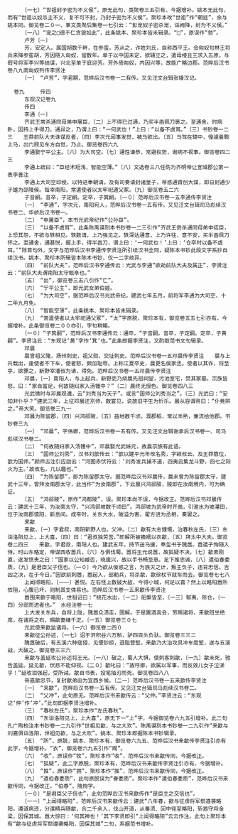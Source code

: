 <!-- { "loadSidebar": true } -->
      　　〔一七〕“世祖封子密为不义侯”，原无此句，类聚卷三五引有，今据增补。姚本无此句，而有“世祖以奴杀主不义，复不可不封，乃封子密为不义侯”。聚珍本改“世祖”作“朝廷”，余与姚本同。御览卷二０一、事文类聚后集卷一七引云：“彭宠奴子密杀宠，诣阙降，封为不义侯。”
      　　〔一八〕“宠之□德不仁贪狼如此”，此条姚本、聚珍本皆未辑录。“□”，原误作“勃”。
      　　卢芳〔一〕
      　　芳，安定人。属国胡数千畔，在参蛮，芳从之，诈姓刘氏，自称西平王。会匈奴句林王将兵来降参蛮胡，芳因随入匈奴，留数年。单于以中国未定，欲辅立之，遣毋楼且王求入五原，与假号将军李兴等结谋，兴北至单于庭迎芳。芳外倚匈奴，内因兴等，故能广略边郡。范晔后汉书卷八九南匈奴列传李贤注
      　　〔一〕　“卢芳”，字君期，范晔后汉书卷一二有传。又见汪文台辑张璠汉记。
       
      卷九　　　传四
      　　东观汉记卷九
      　　传四
      　　李通〔一〕
      　　齐武王常杀通同母弟申屠臣，〔二〕上不得已过通，乃买半臿佩刀裹之。至通舍，时病卧，因持上手得刀。通异之，乃谓上曰：“一何武也！”上曰：“以备不虞耳。”〔三〕书钞卷一二三　　王莽前队大夫诛谋反者，〔四〕李次元闻事发觉，被马欲出。〔五〕马驾在辕中，惶遽着鞍上马，出门顾见车方自觉，乃止。御览卷四六九
      　　李通娶宁平公主。〔六〕为大司空。〔七〕通性谦恭，常避权势，谢病不视事。御览卷四二三
      　　李通上疏曰：“臣经术短浅，智能空薄。”〔八〕文选卷三八任昉为齐明帝让宣城郡公第一表李善注
      　　李通上大司空印绶，以特进奉朝请。及有司奏请封诸皇子，帝感通首创大谋，即日封通少子雄为邵陵侯。每幸南阳，常遣使者以太牢祀通父冢。〔九〕御览卷五二六
      　　子音嗣。音卒，子定嗣。定卒，子箕嗣。〔一０〕范晔后汉书卷一五李通传李贤注
      　　〔一〕　“李通”，字次元，南阳宛人，范晔后汉书卷一五有传。又见汪文台辑司马彪续汉书卷二、华峤后汉书卷一。
      　　〔二〕　“申屠臣”，本书光武帝纪作“公孙臣”。
      　　〔三〕　“以备不虞耳”，此条陈禹谟刻本书钞卷一二三引作“齐武王尝杀通同母弟申徒臣，上恐其怨，不欲与轶相见。轶数请，上乃强见之。轶深达通意，上乃许往，意不安，买半臿佩刀怀之。至通舍，通甚悦，握上手，得半臿刀，谓上曰：‘一何武也！’上曰：‘仓卒时以备不虞耳。’”除首句外，文字与范晔后汉书李通传李贤注所引续汉书全同，疑陈本书钞此段文字系抄自续汉书。姚本、聚珍本所辑皆本陈本书钞，仅一二字歧异。
      　　〔四〕　“前队大夫”，范晔后汉书李通传云：光武与李通“欲劫前队大夫及属正”，李贤注云：“前队大夫谓南阳太守甄阜也。”
      　　〔五〕　“出”，御览卷三五八引作“亡”。
      　　〔六〕　“宁平公主”，即光武女弟伯姬。
      　　〔七〕　“为大司空”，据范晔后汉书光武帝纪，建武七年五月，前将军李通为大司空，十二年九月免。
      　　〔八〕　“智能空薄”，此条姚本、聚珍本皆未辑录。
      　　〔九〕　“常遣使者以太牢祀通父冢”，“太”字原脱，聚珍本有，御览卷五五七引亦有，今据增补。此条御览卷二００亦引，字句稍略。
      　　〔一０〕“子箕嗣”，范晔后汉书李通传云：通卒，“子音嗣。音卒，子定嗣。定卒，子黄嗣”。李贤注云：“东观记‘黄’字作‘箕’也。”此条即据李贤注，又酌取范书文句辑录。
      　　邓晨
      　　晨曾祖父隆，扬州刺史，祖父勋，交址刺史。范晔后汉书卷一五邓晨传李贤注　　晨与上共载出，逢使者不下车，使者怒，颇加耻辱。上称江夏卒史，晨更名侯家丞。使者以其诈，将至亭，欲罪之，新野宰潘叔为请，得免。范晔后汉书卷一五邓晨传李贤注
      　　邓晨，〔一〕南阳人，与上起兵，新野吏乃烧晨先祖祠堂，污池室宅，焚其冢墓。宗族皆怒，曰：“家自富足，何故随妇家入汤镬中？”〔二〕晨终无恨色。御览卷四八三
      　　光武微时与邓晨观谶，云“刘秀当为天子”。或言“国师公刘秀当之”。〔三〕光武曰：“安知非仆乎？”建武三年，上征邓晨还京师，数宴见，说故旧平生为忻乐。晨从容谓帝曰：“仆竟辨之。”帝大笑。御览卷三九一
      　　邓晨为陈留郡，〔四〕兴鸿郤陂，〔五〕益地数千顷，溉郡稻，常以丰熟，兼流给他郡。书钞卷三九
      　　〔一〕　“邓晨”，字伟卿，范晔后汉书卷一五有传。又见汪文台辑谢承后汉书卷一、司马彪续汉书卷二。
      　　〔二〕　“何故随妇家入汤镬中”，邓晨娶光武姊元，故晨宗族有此语。
      　　〔三〕　“国师公刘秀”，汉书刘歆传云：“歆以建平元年改名秀，字颖叔云。及王莽篡位，歆为国师。”颜师古注引应劭云：“河图赤伏符云：‘刘秀发兵捕不道，四夷云集龙斗野，四七之际火为主。’故改名，几以趣也。”
      　　〔四〕　“为陈留郡”，即为陈留郡太守。据范晔后汉书邓晨传，晨未曾为陈留郡太守，建武十三年，曾拜汝南郡太守，此当作“为汝南郡”，下云晨兴鸿郤陂，陂即在汝南境内，可为确证。
      　　〔五〕　“鸿郤陂”，原作“鸿都陂”，误。聚珍本尚不误，今据改正。范晔后汉书邓晨传云：建武十三年，为汝南太守，“兴鸿郤坡数千顷田”。鸿郤坡为武帝时开凿，引淮水为坡灌田，位于汝南郡慎阳、新息间。成帝时，关东大水，陂溢为害，翟方进为丞相，奏罢之。
      　　来歙
      　　来歙，〔一〕字君叔，南阳新野人也。父冲。〔二〕歙有大志慷慨，治春秋左氏，〔三〕东诣洛阳见上，上大喜，〔四〕曰：“君叔独劳苦。”即解所被襜襦以衣歙，〔五〕拜太中大夫。御览卷二四三　　来歙，字君叔，南阳人也。建武五年，持节送马援，奉玺书于隗嚣。嚣遣子恂随入侍。时山东略定，帝谋西收嚣兵，〔六〕与俱伐蜀。嚣将王元说嚣，故狐疑不决。〔七〕歙素刚直，遂发愤责之曰：“国家以公知臧否，晓废兴，故以手书畅至意。足下推忠诚，〔八〕遣伯春委质，〔九〕是君臣父子信也。〔一０〕今乃欲从佞惑之言，为族灭之计，叛主负子，违背忠信。吉凶之决，在于今日。”因欲前刺嚣，嚣起入，部勒兵，将杀歙，歙徐杖节就车而去。御览卷七七八
      　　上闻得略阳，〔一一〕甚悦。左右怪上数破大敌，今得小城，何足以喜？然上以略阳嚣所依阻，心腹已坏，则制其支体易也。范晔后汉书卷一五来歙传李贤注
      　　嚣围来歙于略阳，世祖诏曰：“桃花水出，〔一二〕船槃皆至，〔一三〕郁夷、陈仓，〔一四〕分部而进者也。”　水经注卷一七
      　　上大发关东兵，自将上陇，隗嚣众溃走，围解。于是置酒高会，劳赐诸将，来歙班坐绝席，在诸将之右，赐歙妻缣千疋。〔一五〕御览卷三０七
      　　光武使来歙监诸将。〔一六〕御览卷二四０
      　　来歙征公孙述，〔一七〕诏于汧积谷六万斛，驴四百头负驮。御览卷三三二
      　　隗嚣破后，有五溪六种寇侵，见便钞掠，退阻营堑。来歙乃大治攻具冲车度堑，遂与五溪战，大破之。御览卷三三六
      　　来歙与盖延攻公孙述将王元。〔一八〕破之，蜀人大惧，使刺客刺歙，〔一九〕歙未死，驰告盖延。延见歙，伏悲不能仰视。〔二０〕歙叱曰：“故呼卿，欲属以军事，而反效儿女子泣涕乎！”延收泪强起，受所诫。歙自书表，投笔抽刃而死。御览卷四八八
      　　帝嘉歙忠节，复封歙弟由为宜西乡侯。〔二一〕范晔后汉书卷一五来歙传李贤注
      　　〔一〕　“来歙”，范晔后汉书卷一五有传。又见汪文台辑司马彪续汉书卷二。
      　　〔二〕　“父冲”，此句原无。范晔后汉书来歙传云：“父仲。”李贤注云：“东观记‘仲’作‘冲’。”此句即据李贤注增补。
      　　〔三〕　“春秋左氏”，聚珍本作“左氏春秋”。
      　　〔四〕　“东诣洛阳见上，上大喜”，原无下一“上”字，今据御览卷六九五引增补。此二句孔广陶校注本书钞卷一二九引作“世祖见歙，与之大欢”。陈禹谟刻本书钞卷一二九引作“来歙与刘嘉俱诣洛阳，世祖见歙，与之大欢”。姚本、聚珍本即据陈本书钞辑录。
      　　〔五〕　“所”，原脱，姚本、聚珍本有，御览卷六九五、范晔后汉书来歙传李贤注引亦有此字，今据增补。“衣”，御览卷六九五引作“赐”。
      　　〔六〕　“收”，原误作“牧”，聚珍本作“收”，范晔后汉书来歙传同，今据改正。
      　　〔七〕　“狐疑”，此二字原脱，聚珍本有，范晔后汉书来歙传李贤注引亦有，今据增补。
      　　〔八〕　“推”，原误作“拥”，聚珍本作“推”，范晔后汉书来歙传同，今据改正。
      　　〔九〕　“遣伯春委质”，此句原脱误为“眷委质”。聚珍本作“遣伯春委质”，范晔后汉书来歙传同，今据改正。“伯春”，隗恂字。
      　　〔一０〕“是君臣父子信也”，此句范晔后汉书来歙传作“是臣主之交信也”。
      　　〔一一〕“上闻得略阳”，范晔后汉书来歙传云：建武“八年春，歙与征虏将军祭遵袭略阳，遵道病还，分遣精兵随歙，合二千余人，伐山开道，从番须、回中径至略阳，斩嚣守将金梁，因保其城。嚣大惊曰：‘何其神也！’其下李贤即引“上闻得略阳”云云作注。此句上聚珍本有“歙与征虏将军祭遵袭略阳，因保其城”二句，系据范书增补。
